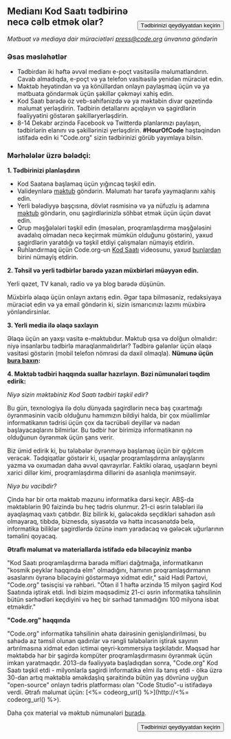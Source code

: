 

[<button style="float: right; margin-top: 50px">Tədbirinizi qeydiyyatdan keçirin</button>](/#join)

## Medianı Kod Saatı tədbirinə necə cəlb etmək olar?

*Mətbuat və mediaya dair müraciətləri <press@code.org> ünvanına göndərin*

### Əsas məsləhətlər

  * Tədbirdən iki həftə əvvəl medianı e-poçt vasitəsilə məlumatlandırın. Cavab almadıqda, e-poçt və ya telefon vasitıəsilə yenidən müraciət edin.
  * Məktəb heyətindən və ya könüllərdən onlayn paylaşmaq üçün və ya mətbuata göndərmək üçün şəkillər çəkməyi xahiş edin.
  * Kod Saatı barədə öz veb-səhifənizdə və ya məktəbin divar qəzetində məlumat yerləşdirin. Tədbirin detallarını açıqlayın və şagirdlərin fəaliyyətini göstərən şəkilləryerləşdirin.
  * 8-14 Dekabr ərzində Facebook və Twitterdə planlarınızı paylaşın, tədbirlərin elanını və şəkillərinizi yerləşdirin. **#HourOfCode** həştəqindən istifadə edin ki "Code.org" sizin tədbirinizi görüb yayımlaya bilsin.

### Mərhələlər üzrə bələdçi:

**1. Tədbirinizi planlaşdırın**

  * Kod Saatəna başlamaq üçün yığıncaq təşkil edin.
  * Valideynlərə [məktub](<%= hoc_uri('/resources/#sample-emails') %>) göndərin. Məlumatı hər tərəfə yaymaqlarını xahiş edin.
  * Yerli bələdiyyə başçısına, dövlət rəsmisinə və ya nüfuzlu iş adamına [məktub](<%= hoc_uri('/resources/#sample-emails') %>) göndərin, onu şagirdlərinizlə söhbət etmək üçün üçün dəvət edin.
  * Qrup məşğələləri təşkil edin (məsələn, proqramlaşdırma məşğələsini avadalıq olmadan necə keçirmək mümkün olduğunu göstərin), yaxud şagirdlərin yaratdığı və təşkil etdiyi çalışmaları nümayiş etdirin.
  * Ruhlandırmaq üçün Code.org-un [Kod Saatı](<%= hoc_uri('/') %>) videosunu, yaxud [bunlardan](<%= hoc_uri('/resources#videos') %>) birini nümayiş etdirin.

**2. Təhsil və yerli tədbirlər barədə yazan müxbirləri müəyyən edin.**

Yerli qəzet, TV kanalı, radio və ya blog barədə düşünün.

Müxbirlə əlaqə üçün onlayn axtarış edin. Əgər tapa bilməsəniz, redaksiyaya müraciət edin və ya email göndərin ki, sizin ismarıcınızı lazımı müxbirə yönləndirsinlər.

**3. Yerli media ilə əlaqə saxlayın**

Əlaqə üçün ən yaxşı vasitə e-məktubdur. Məktub qısa və dolğun olmalıdır: niyə insanlarbu tədbirlə maraqlanmalıdırlar? Tədbirə gələnlər üçün əlaqə vasitəsi göstərin (mobil telefon nömrəsi də daxil olmaqla). **Nümunə üçün [bura baxın](<%= hoc_uri('/resources#sample-emails') %>):**

**4. Məktəb tədbiri haqqında suallar hazırlayın. Bəzi nümunələri təqdim edirik:**

*Niyə sizin məktəbiniz Kod Saatı tədbiri təşkil edir?*

Bu gün, texnologiya ilə dolu dünyada şagirdlərin necə baş çıxartmağı öyrənməsinin vacib olduğunu hamımızın bildiyi halda, bir çox müəllimlər informatikanın tədrisi üçün çox da təcrübəli deyillər və nədən başlayacaqlarını bilmirlər. Bu tədbir hər birimizə informatikanın nə olduğunun öyrənmək üçün şans verir.

Biz ümid edirik ki, bu tələbələr öyrənməyə başlamaq üçün bir qığılcım verəcək. Tədqiqatlar göstərir ki, uşaqlar proqramlaşdırma anlayışlarını yazma və oxumadan daha əvvəl qavrayırlar. Faktiki olaraq, uşaqların beyni xarici dillər kimi, proqramlaşdırma dillərini də asanlıqla mənimsəyir.

*Niyə bu vacibdir?*

Çində hər bir orta məktəb məzunu informatika dərsi keçir. ABŞ-da məktəblərin 90 faizində bu heç tədris olunmur. 21-ci əsrin tələbləri ilə ayaqlaşmaq vaxtı çatıbdır. Biz bilirik ki, gələcəkdə seçdikləri sahədən asılı olmayaraq, tibbdə, biznesdə, siyasətdə və hətta incəsənətdə belə, informatika biliklər şagirdlərdə özünə inam yaradacaq və gələcək uğurlarının təməlini qoyacaq.

**Ətraflı məlumat və materiallarda istifadə edə biləcəyiniz mənbə**

"Kod Saatı proqramlaşdırma barədə mifləri dağıtmağa, informatikanın "kosmik peyklər haqqında elm" olmadığını, hamının proqramlaşdırmanın əsaslarını öyrənə biləcəyini göstərməyə xidmət edir," said Hadi Partovi, "Code.org" təsisçisi və rəhbəri. "Ötən il 1 həftə ərzində 15 milyon şagird Kod Saatında iştirak etdi. İndi bizim məqsədimiz 21-ci əsrin informatika təhsilinin bütün sərhədləri keçdiyini və heç bir sərhəd tanımadığını 100 milyona isbat etməkdir."

**"Code.org" haqqında**

"Code.org" informatika təhsilinin əhatə dairəsinin genişləndirilməsi, bu sahədə az təmsil olunan qadınlar və rəngli tələbələrin iştirak sayının artırılmasına xidmət edən ictimai qeyri-kommersiya təşkilatıdır. Məqsəd hər məktəbdə hər bir şagirdə kompüter proqramlaşdırmasını öyrənmək üçün imkan yaratmaqdır. 2013-də fəaliyyətə başladıqdan sonra, "Code.org" Kod Saatı təşkil etdi - milyonlarla şagirdi informatika elmi ilə tanış etdi - ölkə üzrə 30-dan artıq məktəblə əməkdaşlıq şəraitində bütün yaş dövrünə uyğun "open-source" onlayn tədris platforması olan "Code Studio"-u istifadəyə verdi. Ətrafı məlumat üçün: [<%= codeorg_url() %>](http://<%= codeorg_url() %>).

  
Daha çox material və məktub nümunələri [burada](<%= hoc_uri('/resources') %>).

<a style="display: block" href="/#join"><button style="float: right;">Tədbirinizi qeydiyyatdan keçirin</button></a>